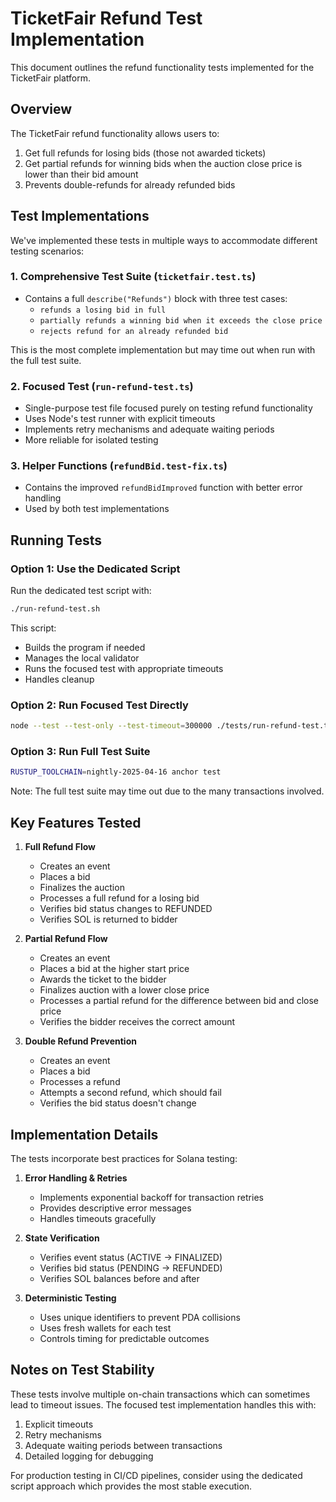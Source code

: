 # TicketFair Refund Test Implementation

This document outlines the refund functionality tests implemented for the TicketFair platform.

## Overview

The TicketFair refund functionality allows users to:
1. Get full refunds for losing bids (those not awarded tickets)
2. Get partial refunds for winning bids when the auction close price is lower than their bid amount
3. Prevents double-refunds for already refunded bids

## Test Implementations

We've implemented these tests in multiple ways to accommodate different testing scenarios:

### 1. Comprehensive Test Suite (`ticketfair.test.ts`)

- Contains a full `describe("Refunds")` block with three test cases:
  - `refunds a losing bid in full`
  - `partially refunds a winning bid when it exceeds the close price`
  - `rejects refund for an already refunded bid`

This is the most complete implementation but may time out when run with the full test suite.

### 2. Focused Test (`run-refund-test.ts`)

- Single-purpose test file focused purely on testing refund functionality
- Uses Node's test runner with explicit timeouts
- Implements retry mechanisms and adequate waiting periods
- More reliable for isolated testing

### 3. Helper Functions (`refundBid.test-fix.ts`)

- Contains the improved `refundBidImproved` function with better error handling
- Used by both test implementations

## Running Tests

### Option 1: Use the Dedicated Script

Run the dedicated test script with:

```bash
./run-refund-test.sh
```

This script:
- Builds the program if needed
- Manages the local validator
- Runs the focused test with appropriate timeouts
- Handles cleanup

### Option 2: Run Focused Test Directly

```bash
node --test --test-only --test-timeout=300000 ./tests/run-refund-test.ts
```

### Option 3: Run Full Test Suite

```bash
RUSTUP_TOOLCHAIN=nightly-2025-04-16 anchor test
```

Note: The full test suite may time out due to the many transactions involved.

## Key Features Tested

1. **Full Refund Flow**
   - Creates an event
   - Places a bid
   - Finalizes the auction
   - Processes a full refund for a losing bid
   - Verifies bid status changes to REFUNDED
   - Verifies SOL is returned to bidder

2. **Partial Refund Flow**
   - Creates an event
   - Places a bid at the higher start price
   - Awards the ticket to the bidder
   - Finalizes auction with a lower close price
   - Processes a partial refund for the difference between bid and close price
   - Verifies the bidder receives the correct amount

3. **Double Refund Prevention**
   - Creates an event
   - Places a bid
   - Processes a refund
   - Attempts a second refund, which should fail
   - Verifies the bid status doesn't change

## Implementation Details

The tests incorporate best practices for Solana testing:

1. **Error Handling & Retries**
   - Implements exponential backoff for transaction retries
   - Provides descriptive error messages
   - Handles timeouts gracefully

2. **State Verification**
   - Verifies event status (ACTIVE → FINALIZED)
   - Verifies bid status (PENDING → REFUNDED)
   - Verifies SOL balances before and after

3. **Deterministic Testing**
   - Uses unique identifiers to prevent PDA collisions
   - Uses fresh wallets for each test
   - Controls timing for predictable outcomes

## Notes on Test Stability

These tests involve multiple on-chain transactions which can sometimes lead to timeout issues. The focused test implementation handles this with:

1. Explicit timeouts
2. Retry mechanisms
3. Adequate waiting periods between transactions
4. Detailed logging for debugging

For production testing in CI/CD pipelines, consider using the dedicated script approach which provides the most stable execution.